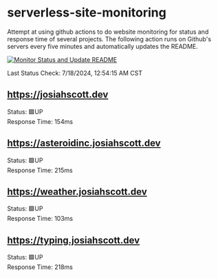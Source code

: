 # serverless-site-monitoring
Attempt at using github actions to do website monitoring for status and response time of several projects. The following action runs on Github's servers every five minutes and automatically updates the README.  

[![Monitor Status and Update README](https://github.com/JosiahSco/serverless-site-monitoring/actions/workflows/monitor.yaml/badge.svg)](https://github.com/JosiahSco/serverless-site-monitoring/actions/workflows/monitor.yaml)

Last Status Check: 7/18/2024, 12:54:15 AM CST

## https://josiahscott.dev
Status: 🟩UP  
Response Time: 154ms

## https://asteroidinc.josiahscott.dev
Status: 🟩UP  
Response Time: 215ms

## https://weather.josiahscott.dev
Status: 🟩UP  
Response Time: 103ms

## https://typing.josiahscott.dev
Status: 🟩UP  
Response Time: 218ms

